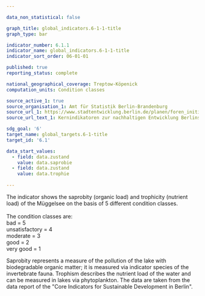 ```yaml
---

data_non_statistical: false

graph_title: global_indicators.6-1-1-title
graph_type: bar

indicator_number: 6.1.1
indicator_name: global_indicators.6-1-1-title
indicator_sort_order: 06-01-01

published: true
reporting_status: complete

national_geographical_coverage: Treptow-Köpenick
computation_units: Condition classes

source_active_1: true
source_organisation_1: Amt für Statistik Berlin-Brandenburg
source_url_1: https://www.stadtentwicklung.berlin.de/planen/foren_initiativen/nachhaltige_stadtentwicklung/kernindikatoren_nachhaltige_entwicklung/index.shtml
source_url_text_1: Kernindikatoren zur nachhaltigen Entwicklung Berlins

sdg_goal: '6'
target_name: global_targets.6-1-title
target_id: '6.1'

data_start_values:
  - field: data.zustand
    value: data.saprobie
  - field: data.zustand
    value: data.trophie
 
---
```


The indicator shows the saprobity (organic load) and trophicity (nutrient load) of the Müggelsee on the basis of 5 different condition classes. <br>
<br>
The condition classes are: <br>
bad = 5 <br>
unsatisfactory = 4 <br>
moderate = 3 <br>
good = 2 <br>
very good = 1 <br>

Saprobity represents a measure of the pollution of the lake with biodegradable organic matter; it is measured via indicator species of the invertebrate fauna. Trophism describes the nutrient load of the water and can be measured in lakes via phytoplankton. The data are taken from the data report of the "Core Indicators for Sustainable Development in Berlin".
